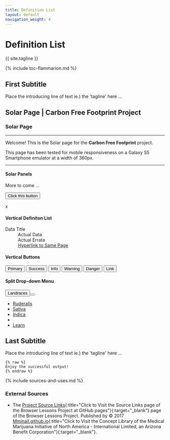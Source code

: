 ```yaml
---
title: Definition List
layout: default
navigation_weight: 4
---
```

# Definition List

{{ site.tagline }}

{% include toc-flammarion.md %}

## First Subtitle

Place the introducing line of text ie.) the 'tagline' here ...

## Solar Page | Carbon Free Footprint Project

<hgroup class="text-left">
	<h3>Solar Page</h3>
</hgroup>
	<hr class="green-groove" />
	
<p>
	<span>Welcome! This is the Solar page for the <b>Carbon Free Footprint</b> project.</span>
</p>

<p>
	<span>This page has been tested for mobile responsiveness on a Galaxy S5 Smartphone emulator at a width of 360px.</span>
</p>
	<hr class="green-groove" />

<h4>Solar Panels</h4>

<p>
	<span>More to come ...</span>
</p>

<!-- Output onclick the result of the js function -->
<form role="form">
	<div class="form-group">
		<label>
			<input id="1" type="button" value="Click this button" />
		</label>
	</div>
</form>
<output>x</output>

<h4>Vertical Definiton List</h4>
<dl class="">
	<dt>Data Title</dt>
	<dd>Actual Data</dd>
	<dd>Actual Errata</dd>
	<dd><a href="#" title="Click to Visit Same" target="_self">Hyperlink to Same Page</a></dd>
</dl>

<!-- Comment out Horizontal Definiton List
<h4>Horizontal Definiton List</h4>
<dl class="dl-horizontal"><dt>Data Title</dt><dd>Actual Data</dd></dl> -->

<h4>Vertical Buttons</h4>
<!-- Comment out default ( medium ) renderings 
<div class="btn-group-vertical">
<button type="button" class="btn btn-default btn-lg">Default</button>
<button type="button" class="btn btn-default btn-block">Default</button>
<button type="button" class="btn btn-default btn-sm">Default</button>
<button type="button" class="btn btn-default btn-xs">Default</button>
<div /> -->

<div class="btn-group-vertical btn-group-lg">
<button type="button" class="btn btn-primary">Primary</button>
<button type="button" class="btn btn-success">Success</button>
<button type="button" class="btn btn-info">Info</button>
<button type="button" class="btn btn-warning">Warning</button>
<button type="button" class="btn btn-danger">Danger</button>
<button type="button" class="btn btn-link">Link</button>
</div>

<h4>Split Drop-down Menu</h4>
<div class="btn-group-lg">
<!-- There is no class in Bootstrap 3.3(7) to force a 'drop-up' -->
<button type="button" class="btn btn-default"><span>Landraces</span>
	<button type="button" class="btn btn-default dropdown-toggle" data-toggle="dropdown">
		<i class="caret" ></i>
	</button>

<ul class="dropdown-menu" role="menu">
	<li><a href="#">Ruderalis</a></li>
	<li><a href="#">Sativa</a></li>
	<li><a href="#">Indica</a></li>
	<li class="divider"></li>
	<li><a href="#">Learn</a></li>
</ul>
</button>
</div>

## Last Subtitle

Place the introducing line of text ie.) the 'tagline' here ...

```liquid
{% raw %}
Enjoy the successful output!
{% endraw %}
```

{% include sources-and-uses.md %}

### External Sources

- The [Project Source Links](https://mminail.github.io/Browser/Source-Browser-Links.htm){:title="Click to Visit the Source Links page of the Browser Lessons Project at GitHub pages"}{:target="_blank"} page of the Browser Lessons Project. Published by © 2017 [Mminail.github.io](https://mminail.github.io/){:title="Click to Visit the Concept Library of the Medical Marijuana Initiative of North America - International Limited, an Arizona Benefit Corporation"}{:target="_blank"}.

